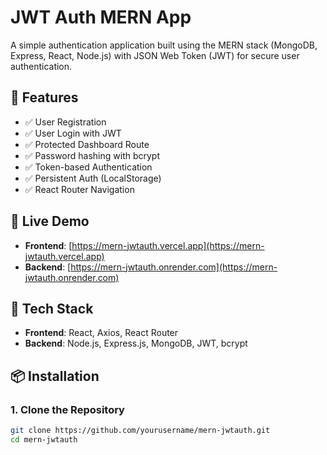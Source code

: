 # JWT Auth MERN App

A simple authentication application built using the MERN stack (MongoDB, Express, React, Node.js) with JSON Web Token (JWT) for secure user authentication.

## 🚀 Features

- ✅ User Registration
- ✅ User Login with JWT
- ✅ Protected Dashboard Route
- ✅ Password hashing with bcrypt
- ✅ Token-based Authentication
- ✅ Persistent Auth (LocalStorage)
- ✅ React Router Navigation

## 🔗 Live Demo

- **Frontend**: [https://mern-jwtauth.vercel.app](https://mern-jwtauth.vercel.app)
- **Backend**: [https://mern-jwtauth.onrender.com](https://mern-jwtauth.onrender.com)

## 📁 Tech Stack

- **Frontend**: React, Axios, React Router
- **Backend**: Node.js, Express.js, MongoDB, JWT, bcrypt

## 📦 Installation

### 1. Clone the Repository

```bash
git clone https://github.com/yourusername/mern-jwtauth.git
cd mern-jwtauth
